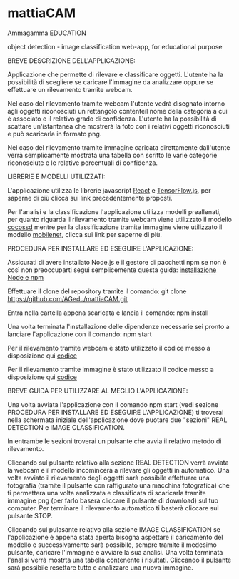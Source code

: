 # mattiaCAM

Ammagamma EDUCATION

object detection - image classification web-app, for educational purpose

BREVE DESCRIZIONE DELL'APPLICAZIONE:

Applicazione che permette di rilevare e classificare oggetti.
L'utente ha la possibilità di scegliere se caricare l'immagine da analizzare oppure se effettuare un rilevamento tramite webcam.

Nel caso del rilevamento tramite webcam l'utente vedrà disegnato intorno agli oggetti riconosciuti un rettangolo contenteil nome della categoria a cui è associato e il relativo grado di confidenza.
L'utente ha la possibilità di scattare un'istantanea che mostrerà la foto con i relativi oggetti riconosciuti e può scaricarla in formato png.

Nel caso del rilevamento tramite immagine caricata direttamente dall'utente verrà semplicamente mostrata una tabella con scritto le varie categorie riconosciute e le relative percentuali di confidenza.

LIBRERIE E MODELLI UTILIZZATI:

L'applicazione utilizza le librerie javascript [React](https://it.reactjs.org/) e [TensorFlow.js](https://www.tensorflow.org/js/tutorials), per saperne di più clicca sui link precedentemente proposti.

Per l'analisi e la classificazione l'applicazione utilizza modelli preallenati, per quanto riguarda il rilevamento tramite webcam viene utilizzato il modello [cocossd](https://www.npmjs.com/package/@tensorflow-models/coco-ssd) mentre per la classificazione tramite immagine viene utilizzato il modello [mobilenet](https://www.npmjs.com/package/@tensorflow-models/mobilenet), clicca sui link per saperne di più.

PROCEDURA PER INSTALLARE ED ESEGUIRE L'APPLICAZIONE:

Assicurati di avere installato Node.js e il gestore di pacchetti npm se non è così non preoccuparti segui semplicemente questa guida: [installazione Node e npm](https://docs.npmjs.com/cli/v7/configuring-npm/install)	

Effettuare il clone del repository tramite il comando: git clone https://github.com/AGedu/mattiaCAM.git

Entra nella cartella appena scaricata e lancia il comando: npm install
	
Una volta terminata l'installazione delle dipendenze necessarie sei pronto a lanciare l'applicazione con il comando: npm start


Per il rilevamento tramite webcam è stato utilizzato il codice messo a disposizione qui [codice](https://github.com/nicknochnack/RealTimeObjectDetectionTFJSReact.git)

Per il rilevamento tramite immagine è stato utilizzato il codice messo a disposizione qui [codice](https://github.com/jonnyk20/dogscope-react.git)

BREVE GUIDA PER UTILIZZARE AL MEGLIO L'APPLICAZIONE:

Una volta avviata l'applicazione con il comando npm start (vedi sezione PROCEDURA PER INSTALLARE ED ESEGUIRE L'APPLICAZIONE) ti troverai nella schermata iniziale dell'applicazione dove puotare due "sezioni" REAL DETECTION e IMAGE CLASSIFICATION.

In entrambe le sezioni troverai un pulsante che avvia il relativo metodo di rilevamento.

Cliccando sul pulsante relativo alla sezione REAL DETECTION verrà avviata la webcam e il modello incomincerà a rilevare gli oggetti in automatico.
Una volta avviato il rilevamento degli oggetti sarà possibile effettuare una fotografia (tramite il pulsante con raffigurato una macchina fotografica) che ti permettera una volta analizzata e classificata di scaricarla tramite immagine png (per farlo baserà cliccare il pulsante di download) sul tuo computer.
Per terminare il rilevamento automatico ti basterà cliccare sul pulsante STOP.

Cliccando sul pulasante relativo alla sezione IMAGE CLASSIFICATION se l'applicazione è appena stata aperta bisogna aspettare il caricamento del modello e successivamente sarà possibile, sempre tramite il medesimo pulsante, caricare l'immagine e avviare la sua analisi.
Una volta terminata l'analisi verrà mostrta una tabella contenente i risultati.
Cliccando il pulsante sarà possibile resettare tutto e analizzare una nuova immagine.


